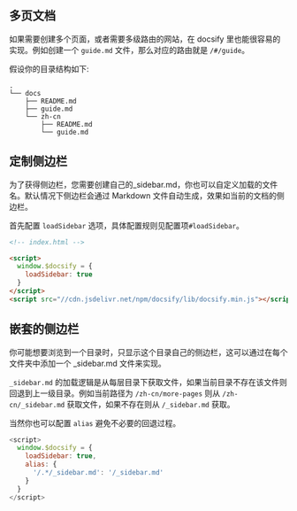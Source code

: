 ## 多页文档
如果需要创建多个页面，或者需要多级路由的网站，在 docsify 里也能很容易的实现。例如创建一个 `guide.md` 文件，那么对应的路由就是 `/#/guide`。

假设你的目录结构如下:
```text
.
└── docs
    ├── README.md
    ├── guide.md
    └── zh-cn
        ├── README.md
        └── guide.md
```

## 定制侧边栏
为了获得侧边栏，您需要创建自己的_sidebar.md，你也可以自定义加载的文件名。默认情况下侧边栏会通过 Markdown 文件自动生成，效果如当前的文档的侧边栏。

首先配置 `loadSidebar` 选项，具体配置规则见配置项`#loadSidebar`。
```html
<!-- index.html -->

<script>
  window.$docsify = {
    loadSidebar: true
  }
</script>
<script src="//cdn.jsdelivr.net/npm/docsify/lib/docsify.min.js"></script>
```

## 嵌套的侧边栏
你可能想要浏览到一个目录时，只显示这个目录自己的侧边栏，这可以通过在每个文件夹中添加一个 _sidebar.md 文件来实现。

`_sidebar.md` 的加载逻辑是从每层目录下获取文件，如果当前目录不存在该文件则回退到上一级目录。例如当前路径为 `/zh-cn/more-pages` 则从 `/zh-cn/_sidebar.md` 获取文件，如果不存在则从 `/_sidebar.md` 获取。

当然你也可以配置 `alias` 避免不必要的回退过程。
```js
<script>
  window.$docsify = {
    loadSidebar: true,
    alias: {
      '/.*/_sidebar.md': '/_sidebar.md'
    }
  }
</script>
```